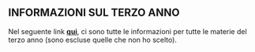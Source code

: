 ## INFORMAZIONI SUL TERZO ANNO

Nel seguente link [**qui**](https://giustmp.github.io/terzo-anno.github.io/), ci sono tutte le informazioni per tutte le materie del terzo anno (sono escluse quelle che non ho scelto).